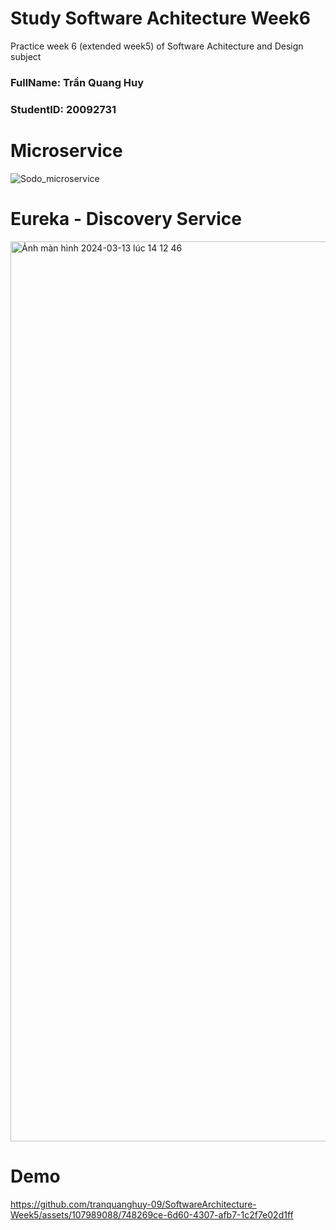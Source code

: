 # Study Software Achitecture Week6
Practice week 6 (extended week5) of Software Achitecture and Design subject <br>

<h3>FullName: Trần Quang Huy</h3>
<h3>StudentID: 20092731</h3>

# Microservice
![Sodo_microservice](https://github.com/tranquanghuy-09/SoftwareArchitecture-Week5/assets/107989088/a01885a8-f7d7-4d71-b7fb-87d6d0594e90)

# Eureka - Discovery Service
<img width="1440" alt="Ảnh màn hình 2024-03-13 lúc 14 12 46" src="https://github.com/tranquanghuy-09/SoftwareArchitecture-Week5/assets/107989088/5e155918-37f3-4dab-b540-d5a34d167821">

# Demo
https://github.com/tranquanghuy-09/SoftwareArchitecture-Week5/assets/107989088/748269ce-6d60-4307-afb7-1c2f7e02d1ff

